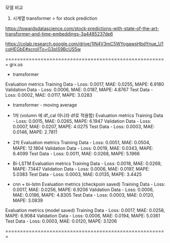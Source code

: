 모델 비교

1. 시계열 transformer > for stock prediction

https://towardsdatascience.com/stock-predictions-with-state-of-the-art-transformer-and-time-embeddings-3a4485237de6

https://colab.research.google.com/drive/1lN4V3mC5WYogawsHbdYnue_U1cqHEGbE#scrollTo=G3plS9BcUS5w




=======================================================
grx.us 

- tramsformer

Evaluation metrics
Training Data - Loss: 0.0017, MAE: 0.0255, MAPE: 6.9180
Validation Data - Loss: 0.0006, MAE: 0.0187, MAPE: 4.8767
Test Data - Loss: 0.0002, MAE: 0.0117, MAPE: 3.0283

- tramsformer - moving average
- 1차 (volumn 에 df_cal 아니라 df로 적용함)
Evaluation metrics
Training Data - Loss: 0.0015, MAE: 0.0265, MAPE: 6.1947
Validation Data - Loss: 0.0007, MAE: 0.0207, MAPE: 4.0275
Test Data - Loss: 0.0003, MAE: 0.0146, MAPE: 2.7811

- 2차
Evaluation metrics
Training Data - Loss: 0.0051, MAE: 0.0504, MAPE: 12.1804
Validation Data - Loss: 0.0019, MAE: 0.0343, MAPE: 6.4099
Test Data - Loss: 0.0011, MAE: 0.0268, MAPE: 5.1966

- Bi-LSTM
Evaluation metrics
Training Data - Loss: 0.0018, MAE: 0.0269, MAPE: 7.1447
Validation Data - Loss: 0.0006, MAE: 0.0197, MAPE: 5.0383
Test Data - Loss: 0.0003, MAE: 0.0135, MAPE: 3.4425

- cnn + bi-lstm
Evaluation metrics (checkpoin saved)
Training Data - Loss: 0.0017, MAE: 0.0256, MAPE: 6.9206
Validation Data - Loss: 0.0006, MAE: 0.0186, MAPE: 4.8305
Test Data - Loss: 0.0003, MAE: 0.0120, MAPE: 3.0839

Evaluation metrics (model saved)
Training Data - Loss: 0.0017, MAE: 0.0258, MAPE: 6.9084
Validation Data - Loss: 0.0006, MAE: 0.0194, MAPE: 5.0361
Test Data - Loss: 0.0003, MAE: 0.0120, MAPE: 3.1206

=======================================================




